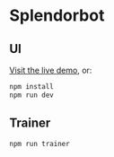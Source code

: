 # Splendorbot

## UI

[Visit the live demo](https://bracketdash.github.io/splendor/), or:

```bash
npm install
npm run dev
```

## Trainer

```bash
npm run trainer
```
